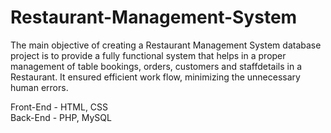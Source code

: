 # Restaurant-Management-System 
The main objective of creating a Restaurant Management System database project is
to provide a fully functional system that helps in a proper management of
table bookings, orders, customers and staffdetails in a Restaurant.
It ensured efficient work flow, minimizing the unnecessary human errors.

Front-End - HTML, CSS<br>
Back-End - PHP, MySQL
